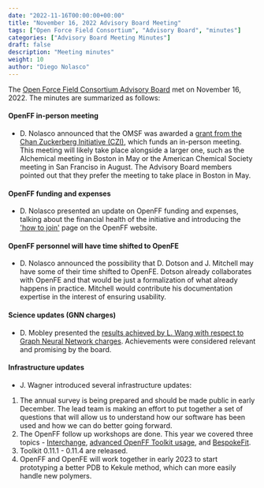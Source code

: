 ```yaml
---
date: "2022-11-16T00:00:00+00:00"
title: "November 16, 2022 Advisory Board Meeting"
tags: ["Open Force Field Consortium", "Advisory Board", "minutes"]
categories: ["Advisory Board Meeting Minutes"]
draft: false
description: "Meeting minutes"
weight: 10
author: "Diego Nolasco"
---
```


The [Open Force Field Consortium Advisory Board](https://openforcefield.org/about/organization/#open-force-field-consortium) met on November 16, 2022.
The minutes are summarized as follows:

#### OpenFF in-person meeting

* D. Nolasco announced that the OMSF was awarded a [grant from the Chan Zuckerberg Initiative (CZI)](https://chanzuckerberg.com/eoss/proposals/connecting-open-source-biomolecular-software-communities/), which funds an in-person meeting. This meeting will likely take place alongside a larger one, such as the Alchemical meeting in Boston in May or the American Chemical Society meeting in San Franciso in August. The Advisory Board members pointed out that they prefer the meeting to take place in Boston in May.

#### OpenFF funding and expenses

* D. Nolasco presented an update on OpenFF funding and expenses, talking about the financial health of the initiative and introducing the ['how to join'](https://openforcefield.org/how-to-join/) page on the OpenFF website.

#### OpenFF personnel will have time shifted to OpenFE

* D. Nolasco announced the possibility that D. Dotson and J. Mitchell may have some of their time shifted to OpenFE. Dotson already collaborates with OpenFE and that would be just a formalization of what already happens in practice. Mitchell would contribute his documentation expertise in the interest of ensuring usability.

#### Science updates (GNN charges)

* D. Mobley presented the [results achieved by L. Wang with respect to Graph Neural Network charges](https://zenodo.org/record/7336040#.Y3vRAC8w3VM). Achievements were considered relevant and promising by the board.

#### Infrastructure updates

* J. Wagner introduced several infrastructure updates:
1. The annual survey is being prepared and should be made public in early December. The lead team is making an effort to put together a set of questions that will allow us to understand how our software has been used and how we can do better going forward.
2. The OpenFF follow up workshops are done. This year we covered three topics - [Interchange](https://zenodo.org/record/7121173#.Y3fwiC8w3VM), [advanced OpenFF Toolkit usage](https://zenodo.org/record/7307173#.Y3fwTy8w3VM), and [BespokeFit](https://zenodo.org/record/7340157#.Y3vROy8w3VM).
3. Toolkit 0.11.1 - 0.11.4 are released.
4. OpenFF and OpenFE will work together in early 2023 to start prototyping a better PDB to Kekule method, which can more easily handle new polymers.

